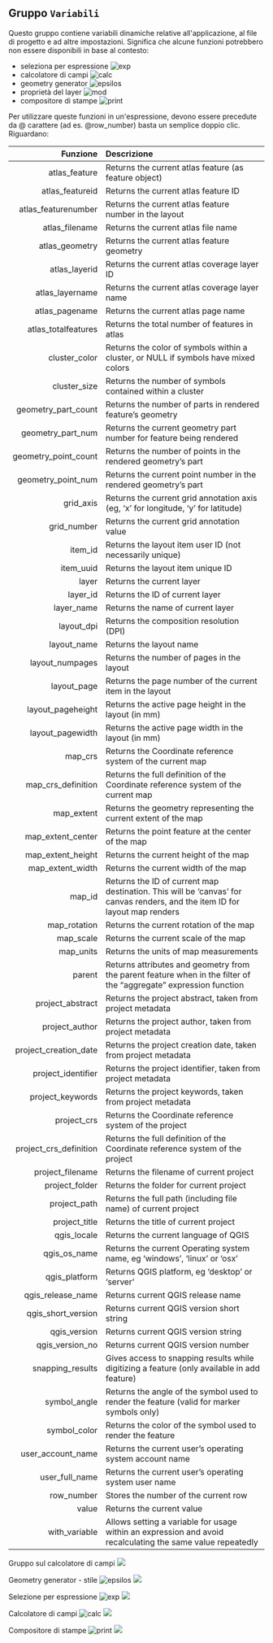 ## Gruppo `Variabili`

Questo gruppo contiene variabili dinamiche relative all'applicazione, al file di progetto e ad altre impostazioni. Significa che alcune funzioni potrebbero non essere disponibili in base al contesto:
* seleziona per espressione ![exp](https://docs.qgis.org/testing/en/_images/mIconExpressionSelect.png)
* calcolatore di campi ![calc](https://docs.qgis.org/testing/en/_images/mActionCalculateField.png)
* geometry generator ![epsilos](https://docs.qgis.org/testing/en/_images/mIconExpression.png)
* proprietà del layer ![mod](https://docs.qgis.org/testing/en/_images/mIconDataDefine.png)
* compositore di stampe ![print](https://docs.qgis.org/testing/en/_images/mActionNewLayout.png)

Per utilizzare queste funzioni in un'espressione, devono essere precedute da @ carattere (ad es. @row_number) basta un semplice doppio clic. Riguardano:

 Funzione  | Descrizione
----------:|:-----------
atlas_feature|Returns the current atlas feature (as feature object)
atlas_featureid|Returns the current atlas feature ID
atlas_featurenumber|Returns the current atlas feature number in the layout
atlas_filename|Returns the current atlas file name
atlas_geometry|Returns the current atlas feature geometry
atlas_layerid|Returns the current atlas coverage layer ID
atlas_layername|Returns the current atlas coverage layer name
atlas_pagename|Returns the current atlas page name
atlas_totalfeatures|Returns the total number of features in atlas
cluster_color|Returns the color of symbols within a cluster, or NULL if symbols have mixed colors
cluster_size|Returns the number of symbols contained within a cluster
geometry_part_count|Returns the number of parts in rendered feature’s geometry
geometry_part_num|Returns the current geometry part number for feature being rendered
geometry_point_count|Returns the number of points in the rendered geometry’s part
geometry_point_num|Returns the current point number in the rendered geometry’s part
grid_axis|Returns the current grid annotation axis (eg, ‘x’ for longitude, ‘y’ for latitude)
grid_number|Returns the current grid annotation value
item_id|Returns the layout item user ID (not necessarily unique)
item_uuid|Returns the layout item unique ID
layer|Returns the current layer
layer_id|Returns the ID of current layer
layer_name|Returns the name of current layer
layout_dpi|Returns the composition resolution (DPI)
layout_name|Returns the layout name
layout_numpages|Returns the number of pages in the layout
layout_page|Returns the page number of the current item in the layout
layout_pageheight|Returns the active page height in the layout (in mm)
layout_pagewidth|Returns the active page width in the layout (in mm)
map_crs|Returns the Coordinate reference system of the current map
map_crs_definition|Returns the full definition of the Coordinate reference system of the current map
map_extent|Returns the geometry representing the current extent of the map
map_extent_center|Returns the point feature at the center of the map
map_extent_height|Returns the current height of the map
map_extent_width|Returns the current width of the map
map_id|Returns the ID of current map destination. This will be ‘canvas’ for canvas renders, and the item ID for layout map renders
map_rotation|Returns the current rotation of the map
map_scale|Returns the current scale of the map
map_units|Returns the units of map measurements
parent|Returns attributes and geometry from the parent feature when in the filter of the “aggregate” expression function
project_abstract|Returns the project abstract, taken from project metadata
project_author|Returns the project author, taken from project metadata
project_creation_date|Returns the project creation date, taken from project metadata
project_identifier|Returns the project identifier, taken from project metadata
project_keywords|Returns the project keywords, taken from project metadata
project_crs|Returns the Coordinate reference system of the project
project_crs_definition|Returns the full definition of the Coordinate reference system of the project
project_filename|Returns the filename of current project
project_folder|Returns the folder for current project
project_path|Returns the full path (including file name) of current project
project_title|Returns the title of current project
qgis_locale|Returns the current language of QGIS
qgis_os_name|Returns the current Operating system name, eg ‘windows’, ‘linux’ or ‘osx’
qgis_platform|Returns QGIS platform, eg ‘desktop’ or ‘server’
qgis_release_name|Returns current QGIS release name
qgis_short_version|Returns current QGIS version short string
qgis_version|Returns current QGIS version string
qgis_version_no|Returns current QGIS version number
snapping_results|Gives access to snapping results while digitizing a feature (only available in add feature)
symbol_angle|Returns the angle of the symbol used to render the feature (valid for marker symbols only)
symbol_color|Returns the color of the symbol used to render the feature
user_account_name|Returns the current user’s operating system account name
user_full_name|Returns the current user’s operating system user name
row_number|Stores the number of the current row
value|Returns the current value
with_variable|Allows setting a variable for usage within an expression and avoid recalculating the same value repeatedly

Gruppo sul calcolatore di campi
<img src="/img/variabili/gruppo_variabili1.png">

Geometry generator - stile ![epsilos](https://docs.qgis.org/testing/en/_images/mIconExpression.png)
<img src="/img/variabili/gruppo_variabili2.png">

Selezione per espressione ![exp](https://docs.qgis.org/testing/en/_images/mIconExpressionSelect.png)
<img src="/img/variabili/gruppo_variabili3.png">

Calcolatore di campi ![calc](https://docs.qgis.org/testing/en/_images/mActionCalculateField.png)
<img src="/img/variabili/gruppo_variabili4.png">

Compositore di stampe ![print](https://docs.qgis.org/testing/en/_images/mActionNewLayout.png)
<img src="/img/variabili/gruppo_variabili5.png">
